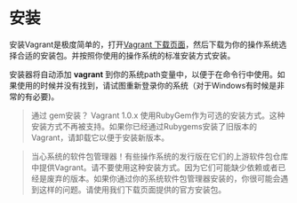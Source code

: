 # 安装

安装Vagrant是极度简单的，打开[Vagrant  下载页面](https://www.vagrantup.com/downloads.html)，然后下载为你的操作系统选择合适的安装包。并按照你使用的操作系统的标准安装方式安装。

安装器将自动添加 **vagrant** 到你的系统path变量中，以便于在命令行中使用。如果使用的时候并没有找到，请试图重新登录你的系统（对于Windows有时候是非常的有必要)。

> 通过 gem安装？ Vagrant 1.0.x 使用RubyGem作为可选的安装方式。这种安装方式不再被支持。如果你已经通过Rubygems安装了旧版本的Vagrant，请卸载它以便于安装新版本。

> 当心系统的软件包管理器！有些操作系统的发行版在它们的上游软件包仓库中提供Vagrant。请不要使用这种安装方式。因为它们可能缺少依赖或者已经是废弃的版本。如果你通过你的系统软件包管理器安装的，你很可能会遇到这样的问题。请使用我们下载页面提供的官方安装包。

## 